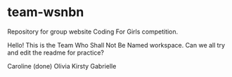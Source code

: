 # team-wsnbn
 Repository for group website Coding For Girls competition.
 
 Hello! This is the Team Who Shall Not Be Named workspace.
 Can we all try and edit the readme for practice?
 
 Caroline (done)
 Olivia
 Kirsty
 Gabrielle
